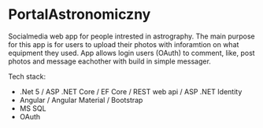 # PortalAstronomiczny

Socialmedia web app for people intrested in astrography. The main purpose for this app is for users to upload their photos with inforamtion on what equipment they used. App allows login users (OAuth) to comment, like, post photos and message eachother with build in simple messager.

Tech stack:
- .Net 5 / ASP .NET Core / EF Core / REST web api / ASP .NET Identity
- Angular / Angular Material / Bootstrap
- MS SQL
- OAuth

